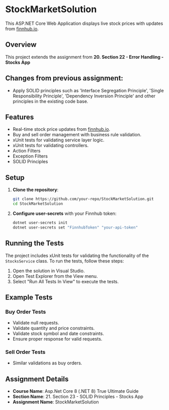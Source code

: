 # StockMarketSolution

This ASP.NET Core Web Application displays live stock prices with updates from [finnhub.io](https://finnhub.io/).

## Overview

This project extends the assignment from **20. Section 22 - Error Handling - Stocks App**

## Changes from previous assignment:

- Apply SOLID principles such as 'Interface Segregation Principle', 'Single Responsibility Principle', 'Dependency Inversion Principle' and other principles in the existing code base.

## Features

- Real-time stock price updates from [finnhub.io](https://finnhub.io).
- Buy and sell order management with business rule validation.
- xUnit tests for validating service layer logic.
- xUnit tests for validating controllers.
- Action Filters
- Exception Filters
- SOLID Principles

## Setup

1. **Clone the repository**:
    ```sh
    git clone https://github.com/your-repo/StockMarketSolution.git
    cd StockMarketSolution
    ```

2. **Configure user-secrets** with your Finnhub token:
    ```sh
    dotnet user-secrets init
    dotnet user-secrets set "FinnhubToken" "your-api-token"
    ```

## Running the Tests

The project includes xUnit tests for validating the functionality of the `StocksService` class. To run the tests, follow these steps:

1. Open the solution in Visual Studio.
2. Open Test Explorer from the View menu.
3. Select "Run All Tests In View" to execute the tests.

## Example Tests

### Buy Order Tests

- Validate null requests.
- Validate quantity and price constraints.
- Validate stock symbol and date constraints.
- Ensure proper response for valid requests.

### Sell Order Tests

- Similar validations as buy orders.

## Assignment Details

- **Course Name**: Asp.Net Core 8 (.NET 8) True Ultimate Guide
- **Section Name**: 21. Section 23 - SOLID Principles - Stocks App
- **Assignment Name**: StockMarketSolution
